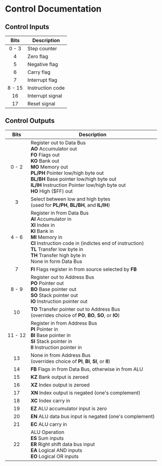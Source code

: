 # Control Documentation

<a name="inputs"></a>
## Control Inputs
| Bits   | Description      |
| :--:   | -----------      |
| 0 - 3  | Step counter     |
| 4      | Zero flag        |
| 5      | Negative flag    |
| 6      | Carry flag       |
| 7      | Interrupt flag   |
| 8 - 15 | Instruction code |
| 16     | Interrupt signal |
| 17     | Reset signal     |

<a name="outputs"></a>
## Control Outputs
| Bits    | Description |
| :--:    | ----------- |
| 0 - 2   | Register out to Data Bus <br> __AO__ Accumulator out <br> __FO__ Flags out <br> __KO__ Bank out <br> __MO__ Memory out <br> __PL/PH__ Pointer low/high byte out <br> __BL/BH__ Base pointer low/high byte out <br> __IL/IH__ Instruction Pointer low/high byte out <br> __HO__ High ($FF) out |
| 3       | Select between low and high bytes <br> (used for __PL/PH__, __BL/BH__, and __IL/IH__) |
| 4 - 6   | Register in from Data Bus <br> __AI__ Accumulator in <br> __XI__ Index in <br> __KI__ Bank in <br> __MI__ Memory in <br> __CI__ Instruction code in (indictes end of instruction) <br> __TL__ Transfer low byte in <br> __TH__ Transfer high byte in <br> None in form Data Bus |
| 7       | __FI__ Flags register in from source selected by __FB__ |
| 8 - 9   | Register out to Address Bus <br> __PO__ Pointer out <br> __BO__ Base pointer out <br> __SO__ Stack pointer out <br> __IO__ Instruction pointer out |
| 10      | __TO__ Transfer pointer out to Address Bus <br> (overrides choice of __PO__, __BO__, __SO__, or __IO__) |
| 11 - 12 | Register in from Address Bus <br> __PI__ Pointer in <br> __BI__ Base pointer in <br> __SI__ Stack pointer in <br> __II__ Instruction pointer in |
| 13      | None in from Address Bus <br> (overrides choice of __PI__, __BI__, __SI__, or __II__) |
| 14      | __FB__ Flags in from Data Bus, otherwise in from ALU    |
| 15      | __KZ__ Bank output is zeroed                            |
| 16      | __XZ__ Index output is zeroed                           |
| 17      | __XN__ Index output is negated (one's complement)       |
| 18      | __XC__ Index carry in                                   |
| 19      | __EZ__ ALU accumulator input is zero                    |
| 20      | __EN__ ALU data bus input is negated (one's complement) |
| 21      | __EC__ ALU carry in                                     |
| 22      | ALU Operation <br> __ES__ Sum inputs <br> __ER__ Right shift data bus input <br> __EA__ Logical AND inputs <br> __EO__ Logical OR inputs |